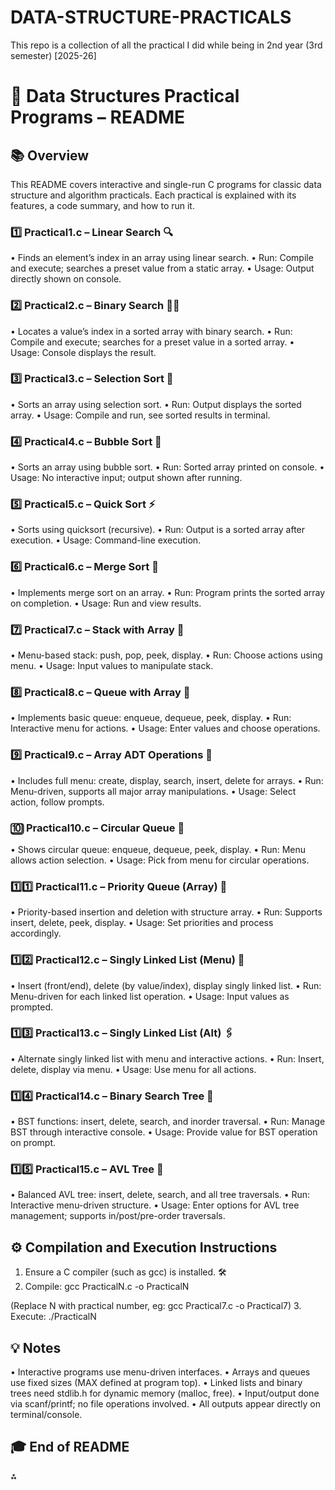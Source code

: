 # DATA-STRUCTURE-PRACTICALS
This repo is a collection of all the practical I did while being in 2nd year (3rd semester) [2025-26] 


# 🚀 Data Structures Practical Programs – README
## 📚 Overview
This README covers interactive and single-run C programs for classic data structure and algorithm practicals. Each practical is explained with its features, a code summary, and how to run it.
 
### 1️⃣ Practical1.c – Linear Search 🔍
•	Finds an element’s index in an array using linear search.
•	Run: Compile and execute; searches a preset value from a static array.
•	Usage: Output directly shown on console.
 
### 2️⃣ Practical2.c – Binary Search 🕵️‍♂️
•	Locates a value’s index in a sorted array with binary search.
•	Run: Compile and execute; searches for a preset value in a sorted array.
•	Usage: Console displays the result.
 
### 3️⃣ Practical3.c – Selection Sort 🌟
•	Sorts an array using selection sort.
•	Run: Output displays the sorted array.
•	Usage: Compile and run, see sorted results in terminal.
 
### 4️⃣ Practical4.c – Bubble Sort 🫧
•	Sorts an array using bubble sort.
•	Run: Sorted array printed on console.
•	Usage: No interactive input; output shown after running.
 
### 5️⃣ Practical5.c – Quick Sort ⚡
•	Sorts using quicksort (recursive).
•	Run: Output is a sorted array after execution.
•	Usage: Command-line execution.
 
### 6️⃣ Practical6.c – Merge Sort 🔗
•	Implements merge sort on an array.
•	Run: Program prints the sorted array on completion.
•	Usage: Run and view results.
 
### 7️⃣ Practical7.c – Stack with Array 🥞
•	Menu-based stack: push, pop, peek, display.
•	Run: Choose actions using menu.
•	Usage: Input values to manipulate stack.
 
### 8️⃣ Practical8.c – Queue with Array 🚎
•	Implements basic queue: enqueue, dequeue, peek, display.
•	Run: Interactive menu for actions.
•	Usage: Enter values and choose operations.
 
### 9️⃣ Practical9.c – Array ADT Operations 📝
•	Includes full menu: create, display, search, insert, delete for arrays.
•	Run: Menu-driven, supports all major array manipulations.
•	Usage: Select action, follow prompts.
 
### 🔟 Practical10.c – Circular Queue 🔄
•	Shows circular queue: enqueue, dequeue, peek, display.
•	Run: Menu allows action selection.
•	Usage: Pick from menu for circular operations.
 
### 1️⃣1️⃣ Practical11.c – Priority Queue (Array) 🎯
•	Priority-based insertion and deletion with structure array.
•	Run: Supports insert, delete, peek, display.
•	Usage: Set priorities and process accordingly.
 
### 1️⃣2️⃣ Practical12.c – Singly Linked List (Menu) 🔗
•	Insert (front/end), delete (by value/index), display singly linked list.
•	Run: Menu-driven for each linked list operation.
•	Usage: Input values as prompted.
 
### 1️⃣3️⃣ Practical13.c – Singly Linked List (Alt) 🖇️
•	Alternate singly linked list with menu and interactive actions.
•	Run: Insert, delete, display via menu.
•	Usage: Use menu for all actions.
 
### 1️⃣4️⃣ Practical14.c – Binary Search Tree 🌳
•	BST functions: insert, delete, search, and inorder traversal.
•	Run: Manage BST through interactive console.
•	Usage: Provide value for BST operation on prompt.
 
### 1️⃣5️⃣ Practical15.c – AVL Tree 🌲
•	Balanced AVL tree: insert, delete, search, and all tree traversals.
•	Run: Interactive menu-driven structure.
•	Usage: Enter options for AVL tree management; supports in/post/pre-order traversals.
 
## ⚙️ Compilation and Execution Instructions
1.	Ensure a C compiler (such as gcc) is installed. 🛠️
2.	Compile:
gcc PracticalN.c -o PracticalN

(Replace N with practical number, eg: gcc Practical7.c -o Practical7)
3.	Execute:
./PracticalN

 
## 💡 Notes
•	Interactive programs use menu-driven interfaces.
•	Arrays and queues use fixed sizes (MAX defined at program top).
•	Linked lists and binary trees need stdlib.h for dynamic memory (malloc, free).
•	Input/output done via scanf/printf; no file operations involved.
•	All outputs appear directly on terminal/console.
 
## 🎓 End of README
⁂
